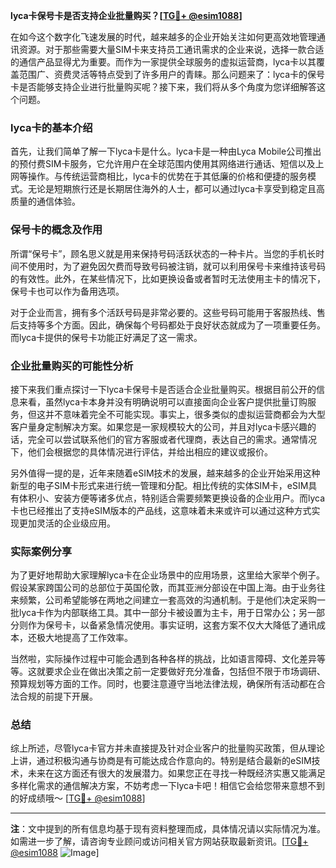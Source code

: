 **lyca卡保号卡是否支持企业批量购买？[[TG💪+ @esim1088](https://t.me/s/esim1088)]**

在如今这个数字化飞速发展的时代，越来越多的企业开始关注如何更高效地管理通讯资源。对于那些需要大量SIM卡来支持员工通讯需求的企业来说，选择一款合适的通信产品显得尤为重要。而作为一家提供全球服务的虚拟运营商，lyca卡以其覆盖范围广、资费灵活等特点受到了许多用户的青睐。那么问题来了：lyca卡的保号卡是否能够支持企业进行批量购买呢？接下来，我们将从多个角度为您详细解答这个问题。

### lyca卡的基本介绍

首先，让我们简单了解一下lyca卡是什么。lyca卡是一种由Lyca Mobile公司推出的预付费SIM卡服务，它允许用户在全球范围内使用其网络进行通话、短信以及上网等操作。与传统运营商相比，lyca卡的优势在于其低廉的价格和便捷的服务模式。无论是短期旅行还是长期居住海外的人士，都可以通过lyca卡享受到稳定且高质量的通信体验。

### 保号卡的概念及作用

所谓“保号卡”，顾名思义就是用来保持号码活跃状态的一种卡片。当您的手机长时间不使用时，为了避免因欠费而导致号码被注销，就可以利用保号卡来维持该号码的有效性。此外，在某些情况下，比如更换设备或者暂时无法使用主卡的情况下，保号卡也可以作为备用选项。

对于企业而言，拥有多个活跃号码是非常必要的。这些号码可能用于客服热线、售后支持等多个方面。因此，确保每个号码都处于良好状态就成为了一项重要任务。而lyca卡提供的保号卡功能正好满足了这一需求。

### 企业批量购买的可能性分析

接下来我们重点探讨一下lyca卡保号卡是否适合企业批量购买。根据目前公开的信息来看，虽然lyca卡本身并没有明确说明可以直接面向企业客户提供批量订购服务，但这并不意味着完全不可能实现。事实上，很多类似的虚拟运营商都会为大型客户量身定制解决方案。如果您是一家规模较大的公司，并且对lyca卡感兴趣的话，完全可以尝试联系他们的官方客服或者代理商，表达自己的需求。通常情况下，他们会根据您的具体情况进行评估，并给出相应的建议或报价。

另外值得一提的是，近年来随着eSIM技术的发展，越来越多的企业开始采用这种新型的电子SIM卡形式来进行统一管理和分配。相比传统的实体SIM卡，eSIM具有体积小、安装方便等诸多优点，特别适合需要频繁更换设备的企业用户。而lyca卡也已经推出了支持eSIM版本的产品线，这意味着未来或许可以通过这种方式实现更加灵活的企业级应用。

### 实际案例分享

为了更好地帮助大家理解lyca卡在企业场景中的应用场景，这里给大家举个例子。假设某家跨国公司的总部位于英国伦敦，而其亚洲分部设在中国上海。由于业务往来频繁，公司希望能够在两地之间建立一套高效的沟通机制。于是他们决定采购一批lyca卡作为内部联络工具。其中一部分卡被设置为主卡，用于日常办公；另一部分则作为保号卡，以备紧急情况使用。事实证明，这套方案不仅大大降低了通讯成本，还极大地提高了工作效率。

当然啦，实际操作过程中可能会遇到各种各样的挑战，比如语言障碍、文化差异等等。这就要求企业在做出决策之前一定要做好充分准备，包括但不限于市场调研、预算规划等方面的工作。同时，也要注意遵守当地法律法规，确保所有活动都在合法合规的前提下开展。

### 总结

综上所述，尽管lyca卡官方并未直接提及针对企业客户的批量购买政策，但从理论上讲，通过积极沟通与协商是有可能达成合作意向的。特别是结合最新的eSIM技术，未来在这方面还有很大的发展潜力。如果您正在寻找一种既经济实惠又能满足多样化需求的通信解决方案，不妨考虑一下lyca卡吧！相信它会给您带来意想不到的好成绩哦～ [[TG💪+ @esim1088](https://t.me/s/esim1088)]

---

**注**：文中提到的所有信息均基于现有资料整理而成，具体情况请以实际情况为准。如需进一步了解，请咨询专业顾问或访问相关官方网站获取最新资讯。[[TG💪+ @esim1088](https://t.me/s/esim1088) ![Image](https://i.postimg.cc/4NQfJmqS/Snipaste-2025-05-13-00-14-12.png)]